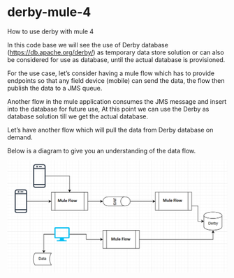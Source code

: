 # derby-mule-4
How to use derby with mule 4

In this code base we will see the use of Derby database (https://db.apache.org/derby/)  as temporary data store solution or can also be considered for use as database, until the actual database is provisioned.

For the use case, let’s consider having a mule flow which has to provide endpoints so that any field device (mobile) can send the data, the flow then publish the data to a JMS queue.

Another flow in the mule application consumes the JMS message and insert into the database for future use, At this point we can use the Derby as database solution till we get the actual database.

Let’s have another flow which will pull the data from Derby database on demand.

Below is a diagram to give you an understanding of the data flow.


![alt Use Case](https://raw.githubusercontent.com/pradeep-naidu/derby-mule-4/master/use-case.png)
